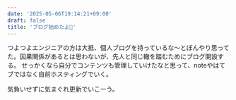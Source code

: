 ```yaml
---
date: '2025-05-06T19:14:21+09:00'
draft: false
title: 'ブログ始めたよ🎉'
---
```


つよつよエンジニアの方は大抵、個人ブログを持っているな〜とぼんやり思ってた。因果関係があるとは思わないが、先人と同じ轍を踏むためにブログ開設する。
せっかくなら自分でコンテンツも管理していけたなと思って、noteやはてブではなく自前ホスティングでいく。

気負いせずに気まぐれ更新でいこーう。
